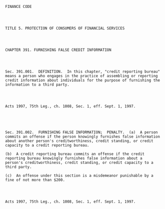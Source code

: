 ﻿
    
    
    	
    					
    
    
    FINANCE CODE
    
      
    
    
    TITLE 5. PROTECTION OF CONSUMERS OF FINANCIAL SERVICES
    
      
    
    
    CHAPTER 391. FURNISHING FALSE CREDIT INFORMATION
    
      
    
    
    Sec. 391.001.  DEFINITION.  In this chapter, "credit reporting bureau" means a person who engages in the practice of assembling or reporting credit information about individuals for the purpose of furnishing the information to a third party.
    
    
    
    
    Acts 1997, 75th Leg., ch. 1008, Sec. 1, eff. Sept. 1, 1997.
    
    
    
    
    
    Sec. 391.002.  FURNISHING FALSE INFORMATION;  PENALTY.  (a)  A person commits an offense if the person knowingly furnishes false information about another person's creditworthiness, credit standing, or credit capacity to a credit reporting bureau.
    
    (b)  A credit reporting bureau commits an offense if the credit reporting bureau knowingly furnishes false information about a person's creditworthiness, credit standing, or credit capacity to a third party.
    
    (c)  An offense under this section is a misdemeanor punishable by a fine of not more than $200.
    
    
    
    
    Acts 1997, 75th Leg., ch. 1008, Sec. 1, eff. Sept. 1, 1997.
    
    
    
    
    				
